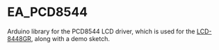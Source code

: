 # EA_PCD8544

Arduino library for the PCD8544 LCD driver, which is used for the <a href="http://www.embeddedadventures.com/84x48_Nokia_5110_LCD_display_LCD-8448GR.html">LCD-8448GR</a>, along with a demo sketch.
